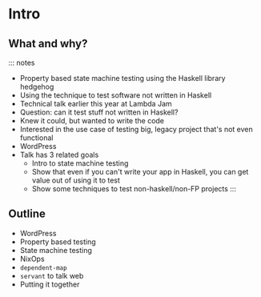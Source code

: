 # Intro

## What and why?

::: notes
 - Property based state machine testing using the Haskell library hedgehog
 - Using the technique to test software not written in Haskell
 - Technical talk earlier this year at Lambda Jam
 - Question: can it test stuff not written in Haskell?
 - Knew it could, but wanted to write the code
 - Interested in the use case of testing big, legacy project that's not even functional
 - WordPress
 - Talk has 3 related goals
   + Intro to state machine testing
   + Show that even if you can't write your app in Haskell, you can get value out of using it to test
   + Show some techniques to test non-haskell/non-FP projects
:::

## Outline

- WordPress
- Property based testing
- State machine testing
- NixOps
- `dependent-map`
- `servant` to talk web
- Putting it together

